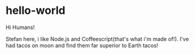 # hello-world

Hi Humans!

Stefan here, i like Node.js and Coffeescript(that's what i'm made of!).
I've had tacos on moon and find them far superior to Earth tacos!

